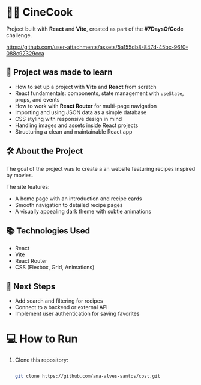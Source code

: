 # 🍿🎥 CineCook

Project built with **React** and **Vite**, created as part of the **#7DaysOfCode** challenge.




https://github.com/user-attachments/assets/5a155db8-847d-45bc-96f0-088c92329cca



## 🚀 Project was made to learn

- How to set up a project with **Vite** and **React** from scratch  
- React fundamentals: components, state management with `useState`, props, and events  
- How to work with **React Router** for multi-page navigation  
- Importing and using JSON data as a simple database  
- CSS styling with responsive design in mind  
- Handling images and assets inside React projects  
- Structuring a clean and maintainable React app


## 🛠️ About the Project

The goal of the project was to create a an website featuring recipes inspired by movies.

The site features:

- A home page with an introduction and recipe cards  
- Smooth navigation to detailed recipe pages  
- A visually appealing dark theme with subtle animations  


## 📚 Technologies Used

- React  
- Vite  
- React Router  
- CSS (Flexbox, Grid, Animations)  



## 🎯 Next Steps

- Add search and filtering for recipes  
- Connect to a backend or external API  
- Implement user authentication for saving favorites  


# 💻 How to Run 


1. Clone this repository:
   ```bash
   
   git clone https://github.com/ana-alves-santos/cost.git
